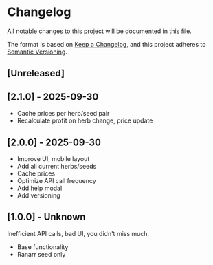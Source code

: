 # Changelog

All notable changes to this project will be documented in this file.

The format is based on [Keep a Changelog](https://keepachangelog.com/en/1.1.0/),
and this project adheres to [Semantic Versioning](https://semver.org/spec/v2.0.0.html).

## [Unreleased]

## [2.1.0] - 2025-09-30

- Cache prices per herb/seed pair
- Recalculate profit on herb change, price update

## [2.0.0] - 2025-09-30

- Improve UI, mobile layout
- Add all current herbs/seeds
- Cache prices
- Optimize API call frequency
- Add help modal
- Add versioning

## [1.0.0] - Unknown

Inefficient API calls, bad UI, you didn't miss much.

- Base functionality
- Ranarr seed only

